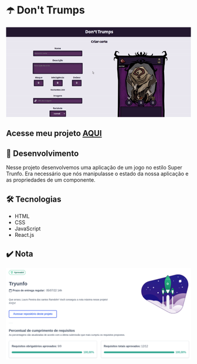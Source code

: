 # :open_umbrella: Don't Trumps

![Preview Projeto](./imgs/Readme-gif.gif)

## Acesse meu projeto <a href="https://lauropera.github.io/shopping-cart/">AQUI</a>

## :satellite: Desenvolvimento

Nesse projeto desenvolvemos uma aplicação de um jogo no estilo Super Trunfo. Era necessário que nós manipulasse o estado da nossa aplicação e as propriedades de um componente.

## :hammer_and_wrench: Tecnologias

* HTML
* CSS
* JavaScript
* React.js

## :heavy_check_mark: Nota
![Minha nota no projeto](./imgs/nota-projeto.png)
